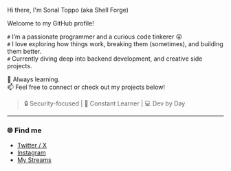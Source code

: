 Hi there, I'm Sonal Toppo (aka Shell Forge)

Welcome to my GitHub profile!

`#` I’m a passionate programmer and a curious code tinkerer 😜  
`#` I love exploring how things work, breaking them (sometimes), and building them better.  
`#` Currently diving deep into backend development, and creative side projects.

🚀 Always learning.  
📫 Feel free to connect or check out my projects below!

> 🔒 Security-focused | 🧠 Constant Learner | 💻 Dev by Day

---

### 🌐 Find me

- [Twitter / X](https://twitter.com/shellforge)
- [Instagram](https://instagram.com/shellforge7)
- [My Streams](https://youtube.com/@shellforgelive)
